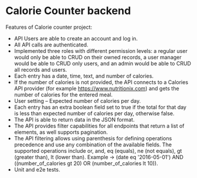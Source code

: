 # Calorie Counter backend

Features of Calorie counter project: 

*    API Users are able to create an account and log in.
*    All API calls are authenticated.
*    Implemented three roles with different permission levels: a regular user would only be able to CRUD on their owned records, a user manager would be able to CRUD only users, and an admin would be able to CRUD all records and users.
*    Each entry has a date, time, text, and number of calories.
*    If the number of calories is not provided, the API connects to a Calories API provider (for example https://www.nutritionix.com) and gets the number of calories for the entered meal.
*    User setting – Expected number of calories per day.
*    Each entry has an extra boolean field set to true if the total for that day is less than expected number of calories per day, otherwise false.
*    The API is able to return data in the JSON format.
*    The API provides filter capabilities for all endpoints that return a list of elements, as well supports pagination.
*    The API filtering allows using parenthesis for defining operations precedence and use any combination of the available fields. The supported operations include or, and, eq (equals), ne (not equals), gt (greater than), lt (lower than).
Example -> (date eq '2016-05-01') AND ((number_of_calories gt 20) OR (number_of_calories lt 10)).
*    Unit and e2e tests.
